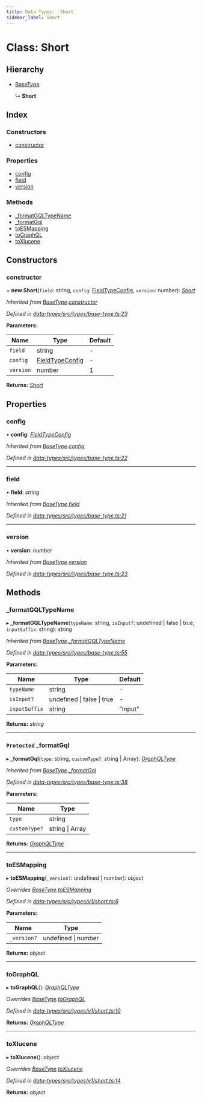 ```yaml
---
title: Data Types: `Short`
sidebar_label: Short
---
```


# Class: Short

## Hierarchy

* [BaseType](basetype.md)

  ↳ **Short**

## Index

### Constructors

* [constructor](short.md#constructor)

### Properties

* [config](short.md#config)
* [field](short.md#field)
* [version](short.md#version)

### Methods

* [_formatGQLTypeName](short.md#_formatgqltypename)
* [_formatGql](short.md#protected-_formatgql)
* [toESMapping](short.md#toesmapping)
* [toGraphQL](short.md#tographql)
* [toXlucene](short.md#toxlucene)

## Constructors

###  constructor

\+ **new Short**(`field`: string, `config`: [FieldTypeConfig](../overview.md#fieldtypeconfig), `version`: number): *[Short](short.md)*

*Inherited from [BaseType](basetype.md).[constructor](basetype.md#constructor)*

*Defined in [data-types/src/types/base-type.ts:23](https://github.com/terascope/teraslice/blob/653cf7530/packages/data-types/src/types/base-type.ts#L23)*

**Parameters:**

Name | Type | Default |
------ | ------ | ------ |
`field` | string | - |
`config` | [FieldTypeConfig](../overview.md#fieldtypeconfig) | - |
`version` | number | 1 |

**Returns:** *[Short](short.md)*

## Properties

###  config

• **config**: *[FieldTypeConfig](../overview.md#fieldtypeconfig)*

*Inherited from [BaseType](basetype.md).[config](basetype.md#config)*

*Defined in [data-types/src/types/base-type.ts:22](https://github.com/terascope/teraslice/blob/653cf7530/packages/data-types/src/types/base-type.ts#L22)*

___

###  field

• **field**: *string*

*Inherited from [BaseType](basetype.md).[field](basetype.md#field)*

*Defined in [data-types/src/types/base-type.ts:21](https://github.com/terascope/teraslice/blob/653cf7530/packages/data-types/src/types/base-type.ts#L21)*

___

###  version

• **version**: *number*

*Inherited from [BaseType](basetype.md).[version](basetype.md#version)*

*Defined in [data-types/src/types/base-type.ts:23](https://github.com/terascope/teraslice/blob/653cf7530/packages/data-types/src/types/base-type.ts#L23)*

## Methods

###  _formatGQLTypeName

▸ **_formatGQLTypeName**(`typeName`: string, `isInput?`: undefined | false | true, `inputSuffix`: string): *string*

*Inherited from [BaseType](basetype.md).[_formatGQLTypeName](basetype.md#_formatgqltypename)*

*Defined in [data-types/src/types/base-type.ts:55](https://github.com/terascope/teraslice/blob/653cf7530/packages/data-types/src/types/base-type.ts#L55)*

**Parameters:**

Name | Type | Default |
------ | ------ | ------ |
`typeName` | string | - |
`isInput?` | undefined &#124; false &#124; true | - |
`inputSuffix` | string | "Input" |

**Returns:** *string*

___

### `Protected` _formatGql

▸ **_formatGql**(`type`: string, `customType?`: string | Array): *[GraphQLType](../interfaces/graphqltype.md)*

*Inherited from [BaseType](basetype.md).[_formatGql](basetype.md#protected-_formatgql)*

*Defined in [data-types/src/types/base-type.ts:38](https://github.com/terascope/teraslice/blob/653cf7530/packages/data-types/src/types/base-type.ts#L38)*

**Parameters:**

Name | Type |
------ | ------ |
`type` | string |
`customType?` | string &#124; Array |

**Returns:** *[GraphQLType](../interfaces/graphqltype.md)*

___

###  toESMapping

▸ **toESMapping**(`_version?`: undefined | number): *object*

*Overrides [BaseType](basetype.md).[toESMapping](basetype.md#abstract-toesmapping)*

*Defined in [data-types/src/types/v1/short.ts:6](https://github.com/terascope/teraslice/blob/653cf7530/packages/data-types/src/types/v1/short.ts#L6)*

**Parameters:**

Name | Type |
------ | ------ |
`_version?` | undefined &#124; number |

**Returns:** *object*

___

###  toGraphQL

▸ **toGraphQL**(): *[GraphQLType](../interfaces/graphqltype.md)*

*Overrides [BaseType](basetype.md).[toGraphQL](basetype.md#abstract-tographql)*

*Defined in [data-types/src/types/v1/short.ts:10](https://github.com/terascope/teraslice/blob/653cf7530/packages/data-types/src/types/v1/short.ts#L10)*

**Returns:** *[GraphQLType](../interfaces/graphqltype.md)*

___

###  toXlucene

▸ **toXlucene**(): *object*

*Overrides [BaseType](basetype.md).[toXlucene](basetype.md#abstract-toxlucene)*

*Defined in [data-types/src/types/v1/short.ts:14](https://github.com/terascope/teraslice/blob/653cf7530/packages/data-types/src/types/v1/short.ts#L14)*

**Returns:** *object*
